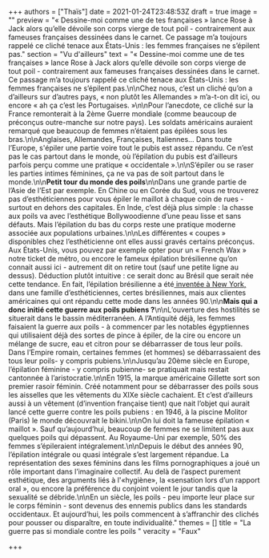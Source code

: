 +++
authors = ["Thaïs"]
date = 2021-01-24T23:48:53Z
draft = true
image = ""
preview = "« Dessine-moi comme une de tes françaises » lance Rose à Jack alors qu’elle dévoile son corps vierge de tout poil - contrairement aux fameuses françaises dessinées dans le carnet. Ce passage m’a toujours rappelé ce cliché tenace aux États-Unis : les femmes françaises ne s’épilent pas."
section = "Vu d'ailleurs"
text = "« Dessine-moi comme une de tes françaises » lance Rose à Jack alors qu’elle dévoile son corps vierge de tout poil - contrairement aux fameuses françaises dessinées dans le carnet. Ce passage m’a toujours rappelé ce cliché tenace aux États-Unis : les femmes françaises ne s’épilent pas.\n\nChez nous, c’est un cliché qu’on a d’ailleurs sur d’autres pays, « non plutôt les Allemandes » m’a-t-on dit ici, ou encore « ah ça c’est les Portugaises. »\n\nPour l’anecdote, ce cliché sur la France remonterait à la 2ème Guerre mondiale (comme beaucoup de préconçus outre-manche sur notre pays). Les soldats américains auraient remarqué que beaucoup de femmes n’étaient pas épilées sous les bras.\n\nAnglaises, Allemandes, Françaises, Italiennes…  Dans toute l’Europe, s'épiler une partie voire tout le pubis est assez répandu.  Ce n’est pas le cas partout dans le monde, où l’épilation du pubis est d’ailleurs parfois perçu comme une pratique « occidentale ».\n\nS’épiler ou se raser les parties intimes féminines, ça ne va pas de soit partout dans le monde.\n\n**Petit tour du monde des poils**\n\nDans une grande partie de l’Asie de l’Est par exemple. En Chine ou en Corée du Sud, vous ne trouverez pas d’esthéticiennes pour vous épiler le maillot à chaque coin de rues - surtout en dehors des capitales. En Inde, c’est déjà plus simple : la chasse aux poils va avec l’esthétique Bollywoodienne d’une peau lisse et sans défauts. Mais l’épilation du bas du corps reste une pratique moderne associée aux populations urbaines.\n\nLes différentes « coupes » disponibles chez l’esthéticienne ont elles aussi gravés certains préconçus. Aux États-Unis, vous pouvez par exemple opter pour un « French Wax » notre ticket de métro, ou encore le fameux épilation brésilienne qu’on connait aussi ici - autrement dit on retire tout (sauf une petite ligne au dessus). Déduction plutôt intuitive : ce serait donc au Brésil que serait née cette tendance. En fait, l’épilation brésilienne a été[ inventée à New York,](https://www.bbc.com/news/magazine-37896963) dans une famille d’esthéticiennes, certes brésiliennes, mais aux clientes américaines qui ont répandu cette mode dans les années 90.\n\n**Mais qui a donc initié cette guerre aux poils pubiens ?**\n\nL’ouverture des hostilités se situerait dans le bassin méditerranéen. A l’Antiquité déjà, les femmes faisaient la guerre aux poils - à commencer par les notables égyptiennes qui utilisaient déjà des sortes de pince à épiler, de la cire ou encore un mélange de sucre, eau et citron pour se débarrasser de tous leur poils. Dans l’Empire romain, certaines femmes (et hommes) se débarrassaient des tous leur poils- y compris pubiens.\n\nJusqu’au 20ème siècle en Europe, l’épilation féminine - y compris pubienne- se pratiquait mais restait cantonnée à l’aristocratie.\n\nEn 1915, la marque américaine Gillette sort son premier rasoir féminin. Créé notamment pour se débarrasser des poils sous les aisselles que les vêtements du XIXe siècle cachaient. Et c’est d’ailleurs aussi à un vêtement (d’invention française tient) que nait l’objet qui aurait lancé cette guerre contre les poils pubiens : en 1946, à la piscine Molitor (Paris) le monde découvrait le bikini.\n\nOn lui doit la fameuse épilation « maillot ». Sauf qu’aujourd’hui, beaucoup de femmes ne se limitent pas aux quelques poils qui dépassent. Au Royaume-Uni par exemple, 50% des femmes s’épileraient intégralement.\n\nDepuis le début des années 90, l’épilation intégrale ou quasi intégrale s’est largement répandue. La représentation des sexes féminins dans les films pornographiques a joué un rôle important dans l’imaginaire collectif. Au delà de l’aspect purement esthétique, des arguments liés à l'«hygiène», la «sensation lors d’un rapport oral », ou encore la préférence du conjoint voient le jour tandis que la sexualité se débride.\n\nEn un siècle, les poils - peu importe leur place sur le corps féminin - sont devenus des ennemis publics dans les standards occidentaux. Et aujourd’hui, les poils commencent à s’affranchir des clichés pour pousser ou disparaître, en toute individualité."
themes = []
title = "La guerre pas si mondiale contre les poils "
veracity = "Faux"

+++
